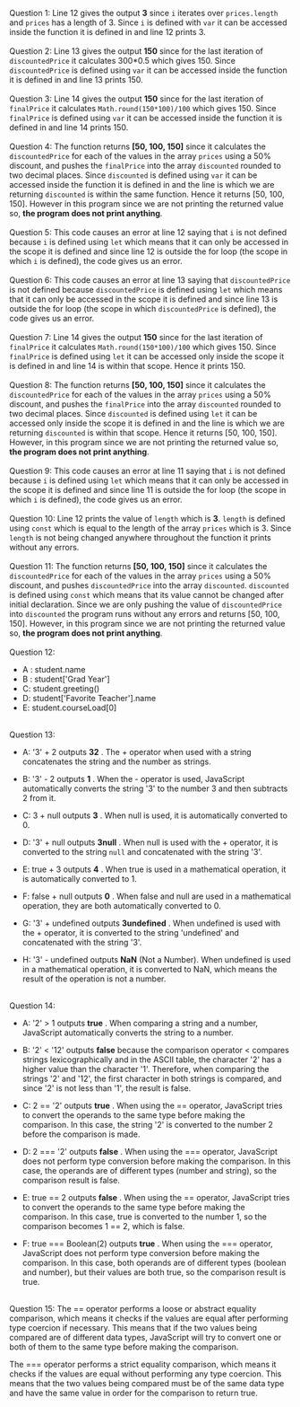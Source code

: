 Question 1: Line 12 gives the output **3** since `i` iterates over `prices.length` and `prices` has a length of 3. Since `i` is defined with `var` it can be accessed inside the function it is defined in and line 12 prints 3. <br /><br />
Question 2: Line 13 gives the output **150** since for the last iteration of `discountedPrice` it calculates 300*0.5 which gives 150. Since `discountedPrice` is defined using `var` it can be accessed inside the function it is defined in and line 13 prints 150. <br /><br />
Question 3: Line 14 gives the output **150** since for the last iteration of `finalPrice` it calculates `Math.round(150*100)/100` which gives 150. Since `finalPrice` is defined using `var` it can be accessed inside the function it is defined in and line 14 prints 150. <br /><br />
Question 4: The function returns **[50, 100, 150]** since it calculates the `discountedPrice` for each of the values in the array `prices` using a 50% discount, and pushes the `finalPrice` into the array `discounted` rounded to two decimal places. Since `discounted` is defined using `var` it can be accessed inside the function it is defined in and the line is which we are returning `discounted` is within the same function. Hence it returns [50, 100, 150]. However in this program since we are not printing the returned value so, **the program does not print anything**. <br /><br />
Question 5: This code causes an error at line 12 saying that `i` is not defined because `i` is defined using `let` which means that it can only be accessed in the scope it is defined and since line 12 is outside the for loop (the scope in which `i` is defined), the code gives us an error. <br /><br />
Question 6: This code causes an error at line 13 saying that `discountedPrice` is not defined because `discountedPrice` is defined using `let` which means that it can only be accessed in the scope it is defined and since line 13 is outside the for loop (the scope in which `discountedPrice` is defined), the code gives us an error. <br /><br />
Question 7: Line 14 gives the output **150** since for the last iteration of `finalPrice` it calculates `Math.round(150*100)/100` which gives 150. Since `finalPrice` is defined using `let` it can be accessed only inside the scope it is defined in and line 14 is within that scope. Hence it prints 150. <br /><br />
Question 8: The function returns **[50, 100, 150]** since it calculates the `discountedPrice` for each of the values in the array `prices` using a 50% discount, and pushes the `finalPrice` into the array `discounted` rounded to two decimal places. Since `discounted` is defined using `let` it can be accessed only inside the scope it is defined in and the line is which we are returning `discounted` is within that scope. Hence it returns [50, 100, 150]. However, in this program since we are not printing the returned value so, **the program does not print anything**. <br /><br />
Question 9: This code causes an error at line 11 saying that `i` is not defined because `i` is defined using `let` which means that it can only be accessed in the scope it is defined and since line 11 is outside the for loop (the scope in which `i` is defined), the code gives us an error. <br /><br />
Question 10: Line 12 prints the value of `length` which is **3**. `length` is defined using `const` which is equal to the length of the array `prices` which is 3. Since `length` is not being changed anywhere throughout the function it prints without any errors. <br /><br />
Question 11: The function returns **[50, 100, 150]** since it calculates the `discountedPrice` for each of the values in the array `prices` using a 50% discount, and pushes `discountedPrice` into the array `discounted`. `discounted` is defined using `const` which means that its value cannot be changed after initial declaration. Since we are only pushing the value of `discountedPrice` into `discounted` the program runs without any errors and returns [50, 100, 150]. However, in this program since we are not printing the returned value so, **the program does not print anything**. <br /><br />
Question 12:
- A : student.name
- B : student['Grad Year']
- C: student.greeting()
- D: student['Favorite Teacher'].name
- E: student.courseLoad[0]
  <br /><br />


Question 13: 
- A: '3' + 2 outputs **32** . The + operator when used with a string concatenates the string and the number as strings. 

- B: '3' - 2 outputs **1** . When the - operator is used, JavaScript automatically converts the string '3' to the number 3 and then subtracts 2 from it.

- C: 3 + null outputs **3** . When null is used, it is automatically converted to 0.

- D: '3' + null outputs **3null** . When null is used with the + operator, it is converted to the string `null` and concatenated with the string '3'.

- E: true + 3 outputs **4** . When true is used in a mathematical operation, it is automatically converted to 1.

- F: false + null outputs **0** . When false and null are used in a mathematical operation, they are both automatically converted to 0.

- G: '3' + undefined outputs **3undefined** . When undefined is used with the + operator, it is converted to the string 'undefined' and concatenated with the string '3'.
  
- H: '3' - undefined outputs **NaN** (Not a Number). When undefined is used in a mathematical operation, it is converted to NaN, which means the result of the operation is not a number. <br /><br />

Question 14:
- A: '2' > 1 outputs **true** . When comparing a string and a number, JavaScript automatically converts the string to a number.

- B: '2' < '12' outputs **false** because the comparison operator < compares strings lexicographically and in the ASCII table, the character '2' has a higher value than the character '1'. Therefore, when comparing the strings '2' and '12', the first character in both strings is compared, and since '2' is not less than '1', the result is false.

- C: 2 == '2' outputs **true** . When using the == operator, JavaScript tries to convert the operands to the same type before making the comparison. In this case, the string '2' is converted to the number 2 before the comparison is made.

- D: 2 === '2' outputs **false** . When using the === operator, JavaScript does not perform type conversion before making the comparison. In this case, the operands are of different types (number and string), so the comparison result is false.

- E: true == 2 outputs **false** . When using the == operator, JavaScript tries to convert the operands to the same type before making the comparison. In this case, true is converted to the number 1, so the comparison becomes 1 == 2, which is false.

- F: true === Boolean(2) outputs **true** . When using the === operator, JavaScript does not perform type conversion before making the comparison. In this case, both operands are of different types (boolean and number), but their values are both true, so the comparison result is true.  <br /><br />

Question 15: 
The == operator performs a loose or abstract equality comparison, which means it checks if the values are equal after performing type coercion if necessary. This means that if the two values being compared are of different data types, JavaScript will try to convert one or both of them to the same type before making the comparison.  <br />

The === operator performs a strict equality comparison, which means it checks if the values are equal without performing any type coercion. This means that the two values being compared must be of the same data type and have the same value in order for the comparison to return true. 